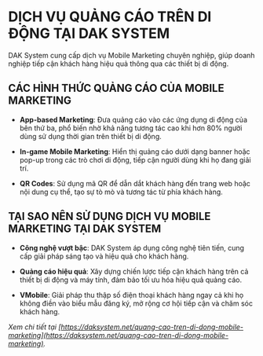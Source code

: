 # DỊCH VỤ QUẢNG CÁO TRÊN DI ĐỘNG TẠI DAK SYSTEM

DAK System cung cấp dịch vụ Mobile Marketing chuyên nghiệp, giúp doanh nghiệp tiếp cận khách hàng hiệu quả thông qua các thiết bị di động.

## CÁC HÌNH THỨC QUẢNG CÁO CỦA MOBILE MARKETING

- **App-based Marketing**: Đưa quảng cáo vào các ứng dụng di động của bên thứ ba, phổ biến nhờ khả năng tương tác cao khi hơn 80% người dùng sử dụng thời gian trên thiết bị di động.

- **In-game Mobile Marketing**: Hiển thị quảng cáo dưới dạng banner hoặc pop-up trong các trò chơi di động, tiếp cận người dùng khi họ đang giải trí.

- **QR Codes**: Sử dụng mã QR để dẫn dắt khách hàng đến trang web hoặc nội dung cụ thể, tạo sự tò mò và tương tác từ phía khách hàng.

## TẠI SAO NÊN SỬ DỤNG DỊCH VỤ MOBILE MARKETING TẠI DAK SYSTEM

- **Công nghệ vượt bậc**: DAK System áp dụng công nghệ tiên tiến, cung cấp giải pháp sáng tạo và hiệu quả cho khách hàng.

- **Quảng cáo hiệu quả**: Xây dựng chiến lược tiếp cận khách hàng trên cả thiết bị di động và máy tính, đảm bảo tối ưu hóa hiệu quả quảng cáo.

- **VMobile**: Giải pháp thu thập số điện thoại khách hàng ngay cả khi họ không điền vào biểu mẫu đăng ký, mở rộng cơ hội tiếp cận và chăm sóc khách hàng.

*Xem chi tiết tại [https://daksystem.net/quang-cao-tren-di-dong-mobile-marketing](https://daksystem.net/quang-cao-tren-di-dong-mobile-marketing).*
